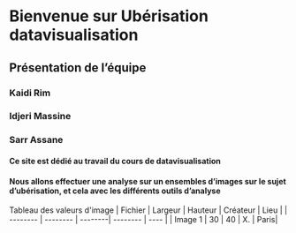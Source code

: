 # Bienvenue sur Ubérisation datavisualisation

## Présentation de l’équipe

### Kaidi Rim
### Idjeri Massine
### Sarr Assane

#### Ce site est dédié au travail du cours de datavisualisation
#### Nous allons effectuer une analyse sur un ensembles d’images sur le sujet d’ubérisation, et cela avec les différents outils d’analyse

Tableau des valeurs d'image
| Fichier  | Largeur  | Hauteur | Créateur | Lieu |
| -------- | -------- | --------| -------- | ---- |
| Image 1  | 30       | 40      | X.       | Paris|
